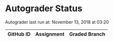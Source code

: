 # Autograder Status
Autograder last run at: November 13, 2018 at 03:20

| GitHub ID | Assignment | Graded Branch |
|-----------|------------|---------------|
